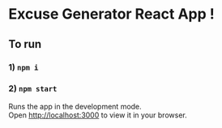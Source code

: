 # Excuse Generator React App !

## To run
### 1) `npm i`

### 2) `npm start`

Runs the app in the development mode.\
Open [http://localhost:3000](http://localhost:3000) to view it in your browser.
